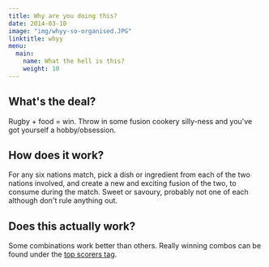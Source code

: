 ```yaml
---
title: Why are you doing this?
date: 2014-03-10
image: "img/whyy-so-organised.JPG"
linktitle: whyy
menu:
  main:
    name: What the hell is this?
    weight: 10
---
```


## What's the deal?
Rugby + food = win. Throw in some fusion cookery silly-ness and you've got yourself a hobby/obsession.

## How does it work?
For any six nations match, pick a dish or ingredient from each of the two nations involved, and create a new and exciting fusion of the two, to consume during the match. Sweet or savoury, probably not one of each although don't rule anything out.

## Does this actually work?
Some combinations work better than others. Really winning combos can be found under the [top scorers tag](/tags/topscorers).
